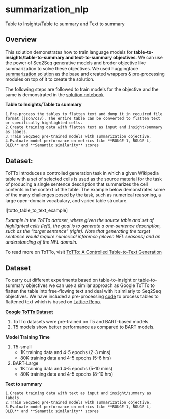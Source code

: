 # summarization_nlp

Table to Insights/Table to summary and Text to summary

## Overview
This solution demonstrates how to train language models for **table-to-insights/table-to-summary and text-to-summary objectives**. 
We can use the power of Seq2Seq generative models and broder objective like summarization to solve these objectives.
We used huggingface [summarization solution](https://github.com/huggingface/transformers/tree/main/examples/pytorch/summarization) as the base and created wrappers & pre-processing modules on top of it to create the solution.

The following steps are followed to train models for the objective and the same is demonstrated in the [solution notebook](https://github.com/krishika-r/summarization_nlp/blob/main/Text_table_summarization.ipynb)

**Table to Insights/Table to summary**

    1.Pre-process the tables to flatten text and dump it in required file format (json/csv). The entire table can be converted to flatten text or specifically highlighted cells.
    2.Create training data with flatten text as input and insight/summary as labels.
    3.Train Seq2Seq pre-trained models with summarization objective.
    4.Evaluate model performance on metrics like **ROUGE-1, ROUGE-L, BLEU** and **Semantic similarity** scores

## Dataset:

ToTTo introduces a controlled generation task in which a given Wikipedia table with a set of selected cells is used as the source material for the task of producing a single sentence description that summarizes the cell contents in the context of the table. The example below demonstrates some of the many challenges posed by the task, such as numerical reasoning, a large open-domain vocabulary, and varied table structure.

![totto_table_to_text_example]

*Example in the ToTTo dataset, where given the source table and set of highlighted cells (left), the goal is to generate a one-sentence description, such as the “target sentence” (right). Note that generating the target sentence would require numerical inference (eleven NFL seasons) and an understanding of the NFL domain.*

To read more on ToTTo, visit [ToTTo: A Controlled Table-to-Text Generation](https://ai.googleblog.com/2021/01/totto-controlled-table-to-text.html)

## Dataset
To carry out different experiments based on table-to-insight or table-to-summary objectives we can use a similar approach as Google ToTTo to flatten the table into free-flowing text and deal with it similarly to Seq2Seq objectives. We have included a pre-processing [code](https://github.com/krishika-r/summarization_nlp/blob/main/) to process tables to flattened text which is based on [Lattice Repo](https://github.com/luka-group/Lattice/tree/main/Lattice).

[**Google ToTTo Dataset**](https://github.com/google-research-datasets/totto)


1. ToTTo datasets were pre-trained on T5 and BART-based models. 
2. T5 models show better performance as compared to BART models.

**Model Training Time**
1. T5-small
    - 1K training data and 4-5 epochs (2-3 mins)
    - 80K training data and 4-5 epochs (5-6 hrs)
2. BART-Large
    - 1K training data and 4-5 epochs (5-10 mins)
    - 80K training data and 4-5 epochs (8-10 hrs)

**Text to summary**

    1.Create training data with text as input and insight/summary as labels.
    2.Train Seq2Seq pre-trained models with summarization objective.
    3.Evaluate model performance on metrics like **ROUGE-1, ROUGE-L, BLEU** and **Semantic similarity** scores
